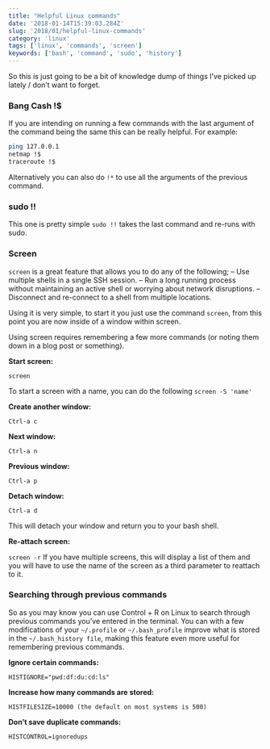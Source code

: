 ```yaml
---
title: "Helpful Linux commands"
date: '2018-01-14T15:39:03.284Z'
slug: '2018/01/helpful-linux-commands'
category: 'linux'
tags: ['linux', 'commands', 'screen']
keywords: ['bash', 'command', 'sudo', 'history']
---
```

So this is just going to be a bit of knowledge dump of things I’ve picked up lately / don’t want to forget.
### Bang Cash !$
If you are intending on running a few commands with the last argument of the command being the same this can be really helpful. For example:
```bash
ping 127.0.0.1
netmap !$
traceroute !$
```
Alternatively you can also do `!*` to use all the arguments of the previous command.

### sudo !!
This one is pretty simple `sudo !!` takes the last command and re-runs with sudo.

### Screen
`screen` is a great feature that allows you to do any of the following;
– Use multiple shells in a single SSH session.
– Run a long running process without maintaining an active shell or worrying about network disruptions.
– Disconnect and re-connect to a shell from multiple locations.

Using it is very simple, to start it you just use the command `screen`, from this point you are now inside of a window within screen.

Using screen requires remembering a few more commands (or noting them down in a blog post or something).

**Start screen:**

`screen`

To start a screen with a name, you can do the following `screen -S 'name'`

**Create another window:**

`Ctrl-a c`

**Next window:**

`Ctrl-a n`

**Previous window:**

`Ctrl-a p`

**Detach window:**

`Ctrl-a d`

This will detach your window and return you to your bash shell.

**Re-attach screen:**

`screen -r`
If you have multiple screens, this will display a list of them and you will have to use the name of the screen as a third parameter to reattach to it.

### Searching through previous commands
So as you may know you can use Control + R on Linux to search through previous commands you’ve entered in the terminal. You can with a few modifications of your `~/.profile` or `~/.bash_profile` improve what is stored in the `~/.bash_history file`, making this feature even more useful for remembering previous commands.

**Ignore certain commands:**

`HISTIGNORE="pwd:df:du:cd:ls"`

**Increase how many commands are stored:**

`HISTFILESIZE=10000 (the default on most systems is 500)`

**Don’t save duplicate commands:**

`HISTCONTROL=ignoredups`